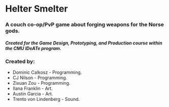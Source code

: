 # Helter Smelter

### A couch co-op/PvP game about forging weapons for the Norse gods.

##### Created for the Game Design, Prototyping, and Production course within the CMU IDeATe program.

### Created by:
* Dominic Calkosz - Programming.
* CJ Nilson - Programming.
* Zixuan Zou - Programming.
* Ilana Franklin - Art.
* Austin Garcia - Art.
* Trento von Lindenberg - Sound.
